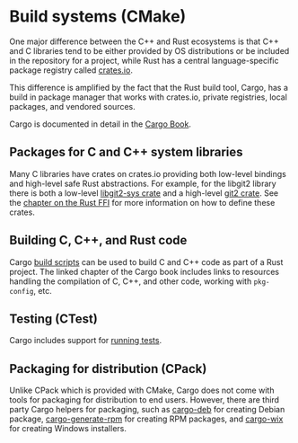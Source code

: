 # Build systems (CMake)

One major difference between the C++ and Rust ecosystems is that C++ and C
libraries tend to be either provided by OS distributions or be included in the
repository for a project, while Rust has a central language-specific package
registry called [crates.io](https://crates.io/).

This difference is amplified by the fact that the Rust build tool, Cargo, has a
build in package manager that works with crates.io, private registries, local
packages, and vendored sources.

Cargo is documented in detail in the [Cargo
Book](https://doc.rust-lang.org/cargo/).

## Packages for C and C++ system libraries

Many C libraries have crates on crates.io providing both low-level bindings and
high-level safe Rust abstractions. For example, for the libgit2 library there is
both a low-level [libgit2-sys crate](https://crates.io/crates/libgit2-sys) and a
high-level [git2 crate](https://crates.io/crates/git2). See the [chapter on the
Rust FFI](../idioms/ffi.md) for more information on how to define these crates.

## Building C, C++, and Rust code

Cargo [build
scripts](https://doc.rust-lang.org/cargo/reference/build-script-examples.html)
can be used to build C and C++ code as part of a Rust project. The linked
chapter of the Cargo book includes links to resources handling the compilation
of C, C++, and other code, working with `pkg-config`, etc.

## Testing (CTest)

Cargo includes support for [running
tests](https://doc.rust-lang.org/cargo/guide/tests.html).

## Packaging for distribution (CPack)

Unlike CPack which is provided with CMake, Cargo does not come with tools for
packaging for distribution to end users. However, there are third party Cargo
helpers for packaging, such as [cargo-deb](https://crates.io/crates/cargo-deb)
for creating Debian package,
[cargo-generate-rpm](https://crates.io/crates/cargo-generate-rpm) for creating
RPM packages, and [cargo-wix](https://crates.io/crates/cargo-wix) for creating
Windows installers.
